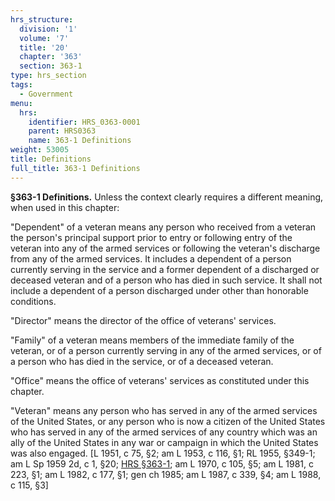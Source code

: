 ```yaml
---
hrs_structure:
  division: '1'
  volume: '7'
  title: '20'
  chapter: '363'
  section: 363-1
type: hrs_section
tags:
  - Government
menu:
  hrs:
    identifier: HRS_0363-0001
    parent: HRS0363
    name: 363-1 Definitions
weight: 53005
title: Definitions
full_title: 363-1 Definitions
---
```

**§363-1 Definitions.** Unless the context clearly requires a different meaning, when used in this chapter:

"Dependent" of a veteran means any person who received from a veteran the person's principal support prior to entry or following entry of the veteran into any of the armed services or following the veteran's discharge from any of the armed services. It includes a dependent of a person currently serving in the service and a former dependent of a discharged or deceased veteran and of a person who has died in such service. It shall not include a dependent of a person discharged under other than honorable conditions.

"Director" means the director of the office of veterans' services.

"Family" of a veteran means members of the immediate family of the veteran, or of a person currently serving in any of the armed services, or of a person who has died in the service, or of a deceased veteran.

"Office" means the office of veterans' services as constituted under this chapter.

"Veteran" means any person who has served in any of the armed services of the United States, or any person who is now a citizen of the United States who has served in any of the armed services of any country which was an ally of the United States in any war or campaign in which the United States was also engaged. [L 1951, c 75, §2; am L 1953, c 116, §1; RL 1955, §349-1; am L Sp 1959 2d, c 1, §20; [HRS §363-1](/title-20/chapter-363/section-363-1/); am L 1970, c 105, §5; am L 1981, c 223, §1; am L 1982, c 177, §1; gen ch 1985; am L 1987, c 339, §4; am L 1988, c 115, §3]